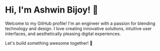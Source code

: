# Hi, I'm Ashwin Bijoy! 👋

Welcome to my GitHub profile! I'm an engineer with a passion for blending technology and design. I love creating innovative solutions, intuitive user interfaces, and aesthetically pleasing digital experiences. 

Let's build something awesome together! 🚀



